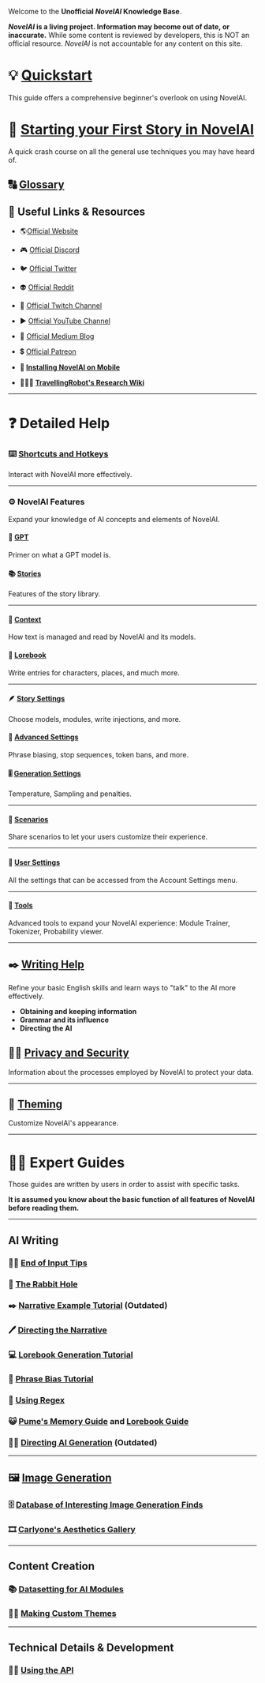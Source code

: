Welcome to the **Unofficial *NovelAI* Knowledge Base**.


***NovelAI* is a living project. Information may become out of date, or inaccurate.**
While some content is reviewed by developers, this is NOT an official resource.
*NovelAI* is not accountable for any content on this site.

# **💡 [Quickstart](Quickstart)**

This guide offers a comprehensive beginner\'s overlook on using NovelAI.

#  **🔰 [Starting your First Story in NovelAI](Starting-your-first-story-in-NovelAI)**

A quick crash course on all the general use techniques you may have heard of.

## **🔠 [Glossary](Glossary)**



## 🔗 Useful Links & Resources

-   🌎[Official Website](https://novelai.net/)

-   🎮 [Official Discord](https://discord.gg/novelai)
-   🐦 [Official Twitter](https://twitter.com/novelaiofficial)
-   👽 [Official Reddit](https://www.reddit.com/r/NovelAi/)
-   🎥 [Official Twitch Channel](https://www.twitch.tv/novelai)
-   ▶️ [Official YouTube Channel](https://www.youtube.com/channel/UCTK_ytXlba9AmtWTTLuTlxw)
-   📰 [Official Medium Blog](https://novelai.medium.com/)
-   💲 [Official Patreon](https://patreon.com/novelai)

-   **📱 [Installing NovelAI on Mobile](Installing-NovelAI-on-Mobile)**
-   **👩🏿‍🔬 [TravellingRobot\'s Research Wiki](https://github.com/TravellingRobot/NAI_Community_Research/wiki)**

***

# ❓ Detailed Help

### **⌨️ [Shortcuts and Hotkeys](Shortcuts-and-Hotkeys)**

Interact with NovelAI more effectively.

***

### **⚙️ NovelAI Features**

Expand your knowledge of AI concepts and elements of NovelAI.

#### **🧠 [GPT](GPT)**

Primer on what a GPT model is.

#### **📚 [Stories](Stories)**

Features of the story library.

***

#### **📃 [Context](Context)**

How text is managed and read by NovelAI and its models.

#### **📖 [Lorebook](Lorebook)**

Write entries for characters, places, and much more.

***

#### **🪶 [Story Settings](Story-Settings)**

Choose models, modules, write injections, and more.

#### **🔬 [Advanced Settings](Advanced-Settings)**

Phrase biasing, stop sequences, token bans, and more.

#### **🎚️ [Generation Settings](Generation-Settings)**

Temperature, Sampling and penalties.

***

#### **🤝 [Scenarios](Scenarios)**

Share scenarios to let your users customize their experience.

***

#### **🧰 [User Settings](User-Settings)**

All the settings that can be accessed from the Account Settings menu.

***

#### **🔧 [Tools](Tools)**

Advanced tools to expand your NovelAI experience: Module Trainer, Tokenizer, Probability viewer.

***

## **✒️ [Writing Help](Writing-Help)**

Refine your basic English skills and learn ways to "talk" to the AI more effectively.

- **Obtaining and keeping information**
- **Grammar and its influence**
- **Directing the AI**

## **🕵️‍♂️ [Privacy and Security](Privacy-and-Security)**

Information about the processes employed by NovelAI to protect your data.

***

## **🎨 [Theming](Theming)**

Customize NovelAI's appearance.

***

# 👩‍💻 Expert Guides

Those guides are written by users in order to assist with specific
tasks.

**It is assumed you know about the basic function of all features of
NovelAI before reading them.**

***

## AI Writing

### **👨‍🏫 [End of Input Tips](End-of-Input-Tips)**

### **🐇 [The Rabbit Hole](The-Rabbit-Hole)**

### **✒️ [Narrative Example Tutorial](Narrative-Example-Tutorial)** (Outdated)

### **🖊️ [Directing the Narrative](Directing-the-Narrative)**

### **💻 [Lorebook Generation Tutorial](Lorebook-Generation-Tutorial)**

### **📏 [Phrase Bias Tutorial](Phrase-Bias-Tutorial)**

### **🤖 [Using Regex](Using-Regex)**

### **😺 [Pume\'s Memory Guide](https://rentry.org/memory-guide) and [Lorebook Guide](https://rentry.org/lorebook-guide)**

### **👩‍✈️ [Directing AI Generation](Directing-AI-Generation)** (Outdated)

***

## **🖼️ [Image Generation](Image-Generation)**

### **🗄️ [Database of Interesting Image Generation Finds](Database-of-Interesting-Image-Generation-Finds)**

### **🎞️ [Carlyone\'s Aesthetics Gallery](https://zele.st/NovelAI/)**

***

## Content Creation

### **📚 [Datasetting for AI Modules](Datasetting-for-AI-Modules)**

### **👩‍🎨 [Making Custom Themes](Making-Custom-Themes)**

***

## Technical Details & Development

### **🧑‍💻 [Using the API](Using-the-API)**


